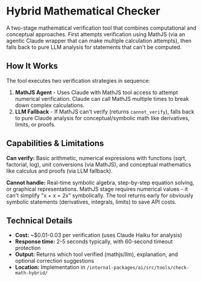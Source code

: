 # Hybrid Mathematical Checker

A two-stage mathematical verification tool that combines computational and conceptual approaches. First attempts verification using MathJS (via an agentic Claude wrapper that can make multiple calculation attempts), then falls back to pure LLM analysis for statements that can't be computed.

## How It Works

The tool executes two verification strategies in sequence:
1. **MathJS Agent** - Uses Claude with MathJS tool access to attempt numerical verification. Claude can call MathJS multiple times to break down complex calculations.
2. **LLM Fallback** - If MathJS can't verify (returns `cannot_verify`), falls back to pure Claude analysis for conceptual/symbolic math like derivatives, limits, or proofs.

## Capabilities & Limitations

**Can verify:** Basic arithmetic, numerical expressions with functions (sqrt, factorial, log), unit conversions (via MathJS), and conceptual mathematics like calculus and proofs (via LLM fallback).

**Cannot handle:** Real-time symbolic algebra, step-by-step equation solving, or graphical representations. MathJS stage requires numerical values - it can't simplify "x + x = 2x" symbolically. The tool returns early for obviously symbolic statements (derivatives, integrals, limits) to save API costs.

## Technical Details

- **Cost:** ~$0.01-0.03 per verification (uses Claude Haiku for analysis)
- **Response time:** 2-5 seconds typically, with 60-second timeout protection
- **Output:** Returns which tool verified (mathjs/llm), explanation, and optional correction suggestions
- **Location:** Implementation in `/internal-packages/ai/src/tools/check-math-hybrid/`